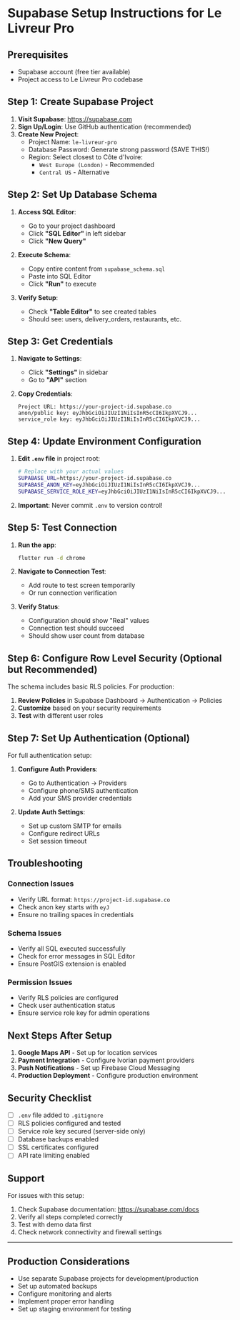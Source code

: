 # Supabase Setup Instructions for Le Livreur Pro

## Prerequisites
- Supabase account (free tier available)
- Project access to Le Livreur Pro codebase

## Step 1: Create Supabase Project

1. **Visit Supabase**: https://supabase.com
2. **Sign Up/Login**: Use GitHub authentication (recommended)
3. **Create New Project**:
   - Project Name: `le-livreur-pro`
   - Database Password: Generate strong password (SAVE THIS!)
   - Region: Select closest to Côte d'Ivoire:
     - `West Europe (London)` - Recommended
     - `Central US` - Alternative

## Step 2: Set Up Database Schema

1. **Access SQL Editor**:
   - Go to your project dashboard
   - Click **"SQL Editor"** in left sidebar
   - Click **"New Query"**

2. **Execute Schema**:
   - Copy entire content from `supabase_schema.sql`
   - Paste into SQL Editor
   - Click **"Run"** to execute

3. **Verify Setup**:
   - Check **"Table Editor"** to see created tables
   - Should see: users, delivery_orders, restaurants, etc.

## Step 3: Get Credentials

1. **Navigate to Settings**:
   - Click **"Settings"** in sidebar
   - Go to **"API"** section

2. **Copy Credentials**:
   ```
   Project URL: https://your-project-id.supabase.co
   anon/public key: eyJhbGciOiJIUzI1NiIsInR5cCI6IkpXVCJ9...
   service_role key: eyJhbGciOiJIUzI1NiIsInR5cCI6IkpXVCJ9...
   ```

## Step 4: Update Environment Configuration

1. **Edit `.env` file** in project root:
   ```bash
   # Replace with your actual values
   SUPABASE_URL=https://your-project-id.supabase.co
   SUPABASE_ANON_KEY=eyJhbGciOiJIUzI1NiIsInR5cCI6IkpXVCJ9...
   SUPABASE_SERVICE_ROLE_KEY=eyJhbGciOiJIUzI1NiIsInR5cCI6IkpXVCJ9...
   ```

2. **Important**: Never commit `.env` to version control!

## Step 5: Test Connection

1. **Run the app**:
   ```bash
   flutter run -d chrome
   ```

2. **Navigate to Connection Test**:
   - Add route to test screen temporarily
   - Or run connection verification

3. **Verify Status**:
   - Configuration should show "Real" values
   - Connection test should succeed
   - Should show user count from database

## Step 6: Configure Row Level Security (Optional but Recommended)

The schema includes basic RLS policies. For production:

1. **Review Policies** in Supabase Dashboard → Authentication → Policies
2. **Customize** based on your security requirements
3. **Test** with different user roles

## Step 7: Set Up Authentication (Optional)

For full authentication setup:

1. **Configure Auth Providers**:
   - Go to Authentication → Providers
   - Configure phone/SMS authentication
   - Add your SMS provider credentials

2. **Update Auth Settings**:
   - Set up custom SMTP for emails
   - Configure redirect URLs
   - Set session timeout

## Troubleshooting

### Connection Issues
- Verify URL format: `https://project-id.supabase.co`
- Check anon key starts with `eyJ`
- Ensure no trailing spaces in credentials

### Schema Issues
- Verify all SQL executed successfully
- Check for error messages in SQL Editor
- Ensure PostGIS extension is enabled

### Permission Issues
- Verify RLS policies are configured
- Check user authentication status
- Ensure service role key for admin operations

## Next Steps After Setup

1. **Google Maps API** - Set up for location services
2. **Payment Integration** - Configure Ivorian payment providers
3. **Push Notifications** - Set up Firebase Cloud Messaging
4. **Production Deployment** - Configure production environment

## Security Checklist

- [ ] `.env` file added to `.gitignore`
- [ ] RLS policies configured and tested
- [ ] Service role key secured (server-side only)
- [ ] Database backups enabled
- [ ] SSL certificates configured
- [ ] API rate limiting enabled

## Support

For issues with this setup:
1. Check Supabase documentation: https://supabase.com/docs
2. Verify all steps completed correctly
3. Test with demo data first
4. Check network connectivity and firewall settings

---

## Production Considerations

- Use separate Supabase projects for development/production
- Set up automated backups
- Configure monitoring and alerts
- Implement proper error handling
- Set up staging environment for testing